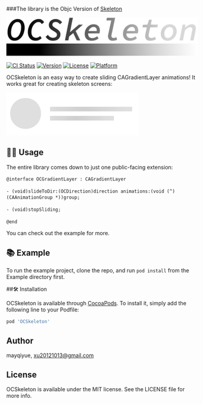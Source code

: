 ###The library is the Objc Version of [Skeleton](https://github.com/gonzalonunez/Skeleton)



![](./logo@2x.png)


[![CI Status](http://img.shields.io/travis/mayqiyue/OCSkeleton.svg?style=flat)](https://travis-ci.org/mayqiyue/OCSkeleton)
[![Version](https://img.shields.io/cocoapods/v/OCSkeleton.svg?style=flat)](http://cocoapods.org/pods/OCSkeleton)
[![License](https://img.shields.io/cocoapods/l/OCSkeleton.svg?style=flat)](http://cocoapods.org/pods/OCSkeleton)
[![Platform](https://img.shields.io/cocoapods/p/OCSkeleton.svg?style=flat)](http://cocoapods.org/pods/OCSkeleton)    

OCSkeleton is an easy way to create sliding CAGradientLayer animations! It works great for creating skeleton screens:

![](./skeleton-logo-animation.gif)

## 👩‍💻 Usage

The entire library comes down to just one public-facing extension:

```ObjC
@interface OCGradientLayer : CAGradientLayer

- (void)slideToDir:(OCDirection)direction animations:(void (^)(CAAnimationGroup *))group;

- (void)stopSliding;

@end

```

You can check out the example for more.


## 📚 Example

To run the example project, clone the repo, and run `pod install` from the Example directory first.

##🛠 Installation

OCSkeleton is available through [CocoaPods](http://cocoapods.org). To install
it, simply add the following line to your Podfile:

```ruby
pod 'OCSkeleton'
```

## Author

mayqiyue, xu20121013@gmail.com

## License

OCSkeleton is available under the MIT license. See the LICENSE file for more info.
